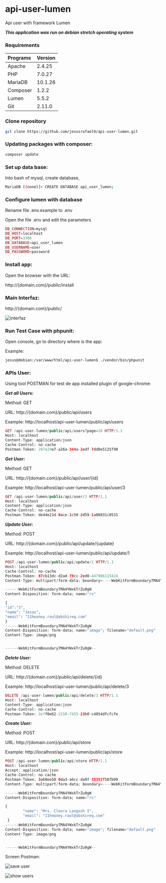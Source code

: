 # api-user-lumen
Api user with framework Lumen




***This application was run on debian stretch operating system***

### Requirements

Programs                | Version
:-----------------------|:----------
 Apache                 | 2.4.25
 PHP   	                | 7.0.27
 MariaDB                | 10.1.26
 Composer 				| 1.2.2
 Lumen                  | 5.5.2
 Git 					| 2.11.0


### Clone repository

```bash
git clone https://github.com/jesusrafael9/api-user-lumen.git

```


### Updating packages with composer: 

```bash
composer update

```

### Set up data base:
Into bash of mysql, create database,  

```bash
MariaDB [(none)]> CREATE DATABASE api_user_lumen;

```


### Configure lumen with database

Rename file .env.example to  .env 

Open the file .env and edit the parameters

```php
DB_CONNECTION=mysql
DB_HOST=localhost
DB_PORT=3306
DB_DATABASE=api_user_lumen
DB_USERNAME=user
DB_PASSWORD=password

``` 


### Install app:
Open the browser with the URL:

http://{domain.com}/public/install



### Main Interfaz:
http://{domain.com}/public/

![interfaz](https://user-images.githubusercontent.com/15696325/36364072-ab9fc0fc-1520-11e8-87d5-feed6cd88497.png)


### Run Test Case with phpunit: 

Open console, go to directory where is the app: 

Example: 

```bash
jesus@debian:/var/www/html/api-user-lumen$ ./vendor/bin/phpunit 

```


### APIs User: 
Using tool POSTMAN for test de app installed plugin of google-chrome:

***Get all Users:***

Method: GET 

URL: http://{domain.com}/public/api/users

Example: http://localhost/api-user-lumen/public/api/users

```php
GET /api-user-lumen/public/api/users?page=10 HTTP/1.1
Host: localhost
Content-Type: application/json
Cache-Control: no-cache
Postman-Token: 287e29e7-a26a-344a-2edf-7dd0e5125f90

``` 


***Get User:***

Method: GET

URL: http://{domain.com}/public/api/user/{id}

Example: http://localhost/api-user-lumen/public/api/user/3

```php
GET /api-user-lumen/public/api/user/3 HTTP/1.1
Host: localhost
Content-Type: application/json
Cache-Control: no-cache
Postman-Token: de44e21d-0ace-1c50-2d59-1a08831c0531

``` 


***Update User:***

Method: POST

URL: http://{domain.com}/public/api/update/{update}

Example: http://localhost/api-user-lumen/public/api/update/1 

```php
POST /api-user-lumen/public/api/update/1 HTTP/1.1
Host: localhost
Cache-Control: no-cache
Postman-Token: 87cb13dc-d2ad-79cc-2ed0-447906115424
Content-Type: multipart/form-data; boundary=----WebKitFormBoundary7MA4YWxkTrZu0gW

------WebKitFormBoundary7MA4YWxkTrZu0gW
Content-Disposition: form-data; name="rs"

{
"id":"3", 
"name": "Jesus",
"email": "11heaney.raul@abshireq.com"
}
------WebKitFormBoundary7MA4YWxkTrZu0gW
Content-Disposition: form-data; name="image"; filename="default.png"
Content-Type: image/png


------WebKitFormBoundary7MA4YWxkTrZu0gW--

``` 


***Delete User:***

Method: DELETE

URL: http://{domain.com}/public/api/delete/{id} 

Example: http://localhost/api-user-lumen/public/api/delete/3

```php
DELETE /api-user-lumen/public/api/delete/3 HTTP/1.1
Host: localhost
Content-Type: application/json
Cache-Control: no-cache
Postman-Token: 2e7f0e62-2150-7455-23b0-c4054dfcfcfe

``` 

***Create User:***

Method: POST

URL: http://{domain.com}/public/api/store

Example: http://localhost/api-user-lumen/public/api/store

```php
POST /api-user-lumen/public/api/store HTTP/1.1
Host: localhost
Accept: application/json
Cache-Control: no-cache
Postman-Token: 3a68ee50-0da3-a6cc-da9f-38352f507b09
Content-Type: multipart/form-data; boundary=----WebKitFormBoundary7MA4YWxkTrZu0gW

------WebKitFormBoundary7MA4YWxkTrZu0gW
Content-Disposition: form-data; name="rs"

{
        "name": "Mrs. Cleora Langosh I",
        "email": "11heaney.raul@abshireq.com"
 }
------WebKitFormBoundary7MA4YWxkTrZu0gW
Content-Disposition: form-data; name="image"; filename="default.png"
Content-Type: image/png


------WebKitFormBoundary7MA4YWxkTrZu0gW--

``` 

Screen Postman: 

![save user](https://user-images.githubusercontent.com/15696325/36364600-c59280d2-1523-11e8-9e96-97dfcf9c9f00.png)


![show users](https://user-images.githubusercontent.com/15696325/36364639-029b7c86-1524-11e8-855e-128241882b40.png)


